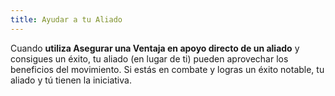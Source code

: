 ```yaml
---
title: Ayudar a tu Aliado
---
```


Cuando **utiliza Asegurar una Ventaja en apoyo directo de un aliado** y consigues un éxito, tu aliado (en lugar de ti) pueden aprovechar los beneficios del movimiento. Si estás en combate y logras un éxito notable, tu aliado y tú tienen la iniciativa.

